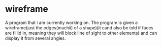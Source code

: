 # wireframe

A program that i am currently working on. The program is given a wireframe(just the edges(muchii) of a shape)(it cand also be told if faces are fillid in, meaning they will block line of sight to other elements) and can display it from several angles.

